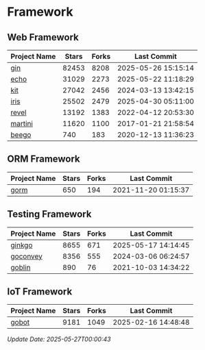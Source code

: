 # Framework

## Web Framework
| Project Name | Stars | Forks | Last Commit |
| ------------ | ----- | ----- | ----------- |
| [gin](https://github.com/gin-gonic/gin) | 82453 | 8208 | 2025-05-26 15:15:14 |
| [echo](https://github.com/labstack/echo) | 31029 | 2273 | 2025-05-22 11:18:29 |
| [kit](https://github.com/go-kit/kit) | 27042 | 2456 | 2024-03-13 13:42:15 |
| [iris](https://github.com/kataras/iris) | 25502 | 2479 | 2025-04-30 05:11:00 |
| [revel](https://github.com/revel/revel) | 13192 | 1383 | 2022-04-12 20:53:30 |
| [martini](https://github.com/go-martini/martini) | 11620 | 1100 | 2017-01-21 21:58:54 |
| [beego](https://github.com/astaxie/beego) | 740 | 183 | 2020-12-13 11:36:23 |

## ORM Framework
| Project Name | Stars | Forks | Last Commit |
| ------------ | ----- | ----- | ----------- |
| [gorm](https://github.com/jinzhu/gorm) | 650 | 194 | 2021-11-20 01:15:37 |

## Testing Framework
| Project Name | Stars | Forks | Last Commit |
| ------------ | ----- | ----- | ----------- |
| [ginkgo](https://github.com/onsi/ginkgo) | 8655 | 671 | 2025-05-17 14:14:45 |
| [goconvey](https://github.com/smartystreets/goconvey) | 8356 | 555 | 2024-03-06 06:24:57 |
| [goblin](https://github.com/franela/goblin) | 890 | 76 | 2021-10-03 14:34:22 |

## IoT Framework
| Project Name | Stars | Forks | Last Commit |
| ------------ | ----- | ----- | ----------- |
| [gobot](https://github.com/hybridgroup/gobot) | 9181 | 1049 | 2025-02-16 14:48:48 |

*Update Date: 2025-05-27T00:00:43*